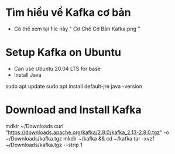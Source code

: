 # Tìm hiểu về Kafka cơ bản
* Có thể xem tại file này " Cơ Chế Cở Bản Kafka.png "

# Setup Kafka on Ubuntu 
* Can use Ubuntu 20.04 LTS for base
* Install Java

sudo apt update
sudo apt install default-jre
java -version

# Download and Install Kafka
mdkir ~/Downloads
curl "https://downloads.apache.org/kafka/2.8.0/kafka_2.13-2.8.0.tgz" -o ~/Downloads/kafka.tgz
mkdir ~/kafka && cd ~/kafka
tar -xvzf ~/Downloads/kafka.tgz --strip 1
